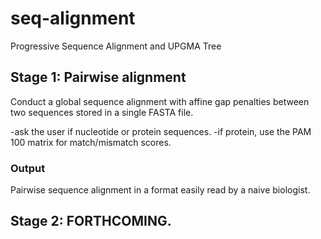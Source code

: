 # seq-alignment
Progressive Sequence Alignment and UPGMA Tree

## Stage 1: Pairwise alignment
Conduct a global sequence alignment with affine gap penalties between two sequences stored in a single FASTA file.

-ask the user if nucleotide or protein sequences.
-if protein, use the PAM 100 matrix for match/mismatch scores.

### Output
Pairwise sequence alignment in a format easily read by a naive biologist.

## Stage 2: FORTHCOMING.
